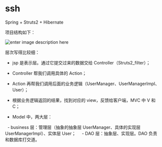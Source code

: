 # ssh
Spring + Struts2 + Hibernate

项目结构如下：

![enter image description here](http://oimbmvqt3.bkt.clouddn.com/00001.PNG)

层次写得比较细：

- jsp 是表示层。通过它提交过来的数据交给 Controller（Struts2_filter）；

- Controller 帮我们调用具体的 Action；

- Action 再帮我们调用后面的业务逻辑（UserManager、UserManagerImpl、User）；

- 根据业务逻辑返回的结果，找到对应的 view，反馈给客户端，MVC 中 V 和 C；

- Model 中，两大层：

   - business 层：管理层（抽象的抽象层 UserManager、具体的实现层 UserManagerImpl）、实体层 User；
   
   - DAO 层：抽象层、实现层。DAO 负责和数据库打交道。






